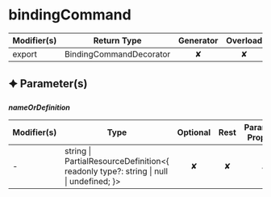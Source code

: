# bindingCommand

| Modifier(s)                            | Return Type                    | Generator                        | Overload                         | Implementation                        |
|----------------------------------------|--------------------------------|:--------------------------------:|:--------------------------------:|:-------------------------------------:|
| export | BindingCommandDecorator | ✘ | ✘  | ✔ |

## &#128966; Parameter(s)

_**nameOrDefinition**_

| Modifier(s)                              | Type                        | Optional                           | Rest                          | Parameter Property                          | Initializer                       |
|------------------------------------------|-----------------------------|:----------------------------------:|:-----------------------------:|:-------------------------------------------:|-----------------------------------|
| - | string &#124; PartialResourceDefinition&lt;{ readonly type?: string &#124; null &#124; undefined; }&gt; | ✘  | ✘ | ✘ | - |